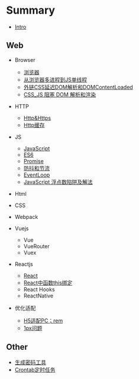 # Summary

* [Intro](README.md)

## Web

* Browser
    * [浏览器](./web/Browser.md)
    * [从浏览器多进程到JS单线程](./web/JS-SingleThread.md)
    * [外链CSS延迟DOM解析和DOMContentLoaded](./web/CSS&DOM.md)
    * [CSS_JS 阻塞 DOM 解析和渲染](./web/JS&DOM.md)

* HTTP
    * [Http&Https](./web/Http.md)
    * [Http缓存](./web/http-cache.md)

* JS
    * [JavaScript](./web/JavaScript.md)
    * [ES6](./web/ES6.md)
    * [Promise](./web/Promise.md)
    * [防抖和节流](./web/debounce&throttle.md)
    * [EventLoop](./web/EventLoop.md)
    * [JavaScript 浮点数陷阱及解法](./web/js-float.md)

* Html
* CSS
* Webpack
* Vuejs
    * Vue
    * VueRouter
    * Vuex

* Reactjs
    * [React](./web/react.md)
    * [React中函数this绑定](./web/react-bind-arrow.md)
    * React Hooks
    * ReactNative

* 优化适配
    * [H5适配PC；rem](./web/rem.md)
    * [1px问题](./web/1px.md)

## Other

* [生成密码工具](http://fanghaydn.github.io/ape/other/generatepwd.html)
* [Crontab定时任务](./other/crontab.md)